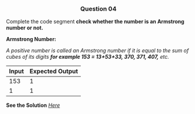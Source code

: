 <h3 align="center"> Question 04 </h3>

Complete the code segment **check whether the number is an Armstrong number or not.**

**Armstrong Number:**

*A positive number is called an Armstrong number if it is equal to the sum of cubes of its digits **for example 153 = 13+53+33, 370, 371, 407,** etc.*

Input  | Expected Output
-------| -----------------
  153  |   1
  1    |   1

**See the Solution** *[Here](https://github.com/garvitraj/Swyam-IIT-KGP-NPTEL-Java-Course-2021-/blob/main/Week%201/Question04/solution.java)*
